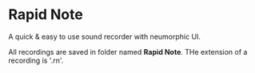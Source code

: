 # Rapid Note

A quick & easy to use sound recorder with neumorphic UI.

All recordings are saved in folder named **Rapid Note**. THe extension of a recording is '.rn'.



